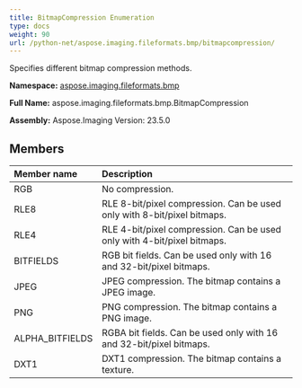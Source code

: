 ```yaml
---
title: BitmapCompression Enumeration
type: docs
weight: 90
url: /python-net/aspose.imaging.fileformats.bmp/bitmapcompression/
---
```


Specifies different bitmap compression methods.

**Namespace:** [aspose.imaging.fileformats.bmp](/imaging/python-net/aspose.imaging.fileformats.bmp/)

**Full Name:** aspose.imaging.fileformats.bmp.BitmapCompression

**Assembly:**  Aspose.Imaging Version: 23.5.0

## **Members**
|**Member name**|**Description**|
| :- | :- |
|RGB|No compression.|
|RLE8|RLE 8-bit/pixel compression. Can be used only with 8-bit/pixel bitmaps.|
|RLE4|RLE 4-bit/pixel compression. Can be used only with 4-bit/pixel bitmaps.|
|BITFIELDS|RGB bit fields. Can be used only with 16 and 32-bit/pixel bitmaps.|
|JPEG|JPEG compression. The bitmap contains a JPEG image.|
|PNG|PNG compression. The bitmap contains a PNG image.|
|ALPHA_BITFIELDS|RGBA bit fields. Can be used only with 16 and 32-bit/pixel bitmaps.|
|DXT1|DXT1 compression. The bitmap contains a texture.|
